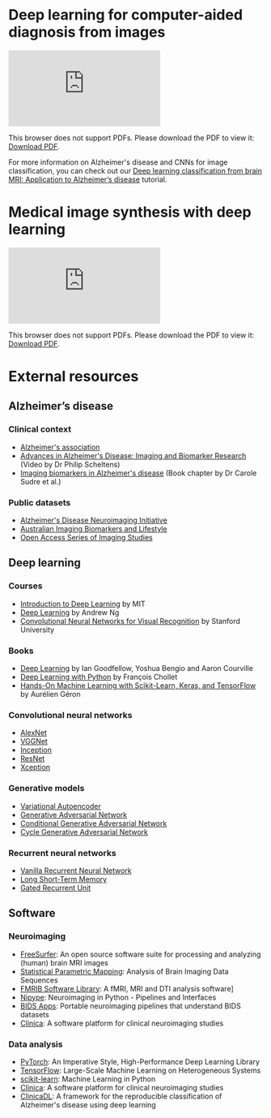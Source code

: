 # Deep learning for computer-aided diagnosis from images

<object data="https://aramislab.paris.inria.fr/workshops/slides/2022-01-12__AI4Health_DL4MI_DL-for-CAD.pdf" type="application/pdf" width="100%" height="700px">
    <embed src="https://aramislab.paris.inria.fr/workshops/slides/2022-01-12__AI4Health_DL4MI_DL-for-CAD.pdf">
        <p>This browser does not support PDFs. Please download the PDF to view it: <a href="https://aramislab.paris.inria.fr/workshops/slides/2020-01-07_AI4Health_DL4MI_DL-for-CAD.pdf">Download PDF</a>.</p>
    </embed>
</object>

For more information on Alzheimer's disease and CNNs for image classification,
you can check out our [Deep learning classification from brain MRI: Application
to Alzheimer’s
disease](https://aramislab.paris.inria.fr/clinicadl/tuto/intro.html) tutorial.

# Medical image synthesis with deep learning

<object data="https://aramislab.paris.inria.fr/workshops/slides/2020-01-07_AI4Health_DL4MI_Image-synthesis.pdf" type="application/pdf" width="100%" height="700px">
    <embed src="https://aramislab.paris.inria.fr/workshops/slides/2020-01-07_AI4Health_DL4MI_Image-synthesis.pdf">
        <p>This browser does not support PDFs. Please download the PDF to view it: <a href="https://aramislab.paris.inria.fr/workshops/slides/2020-01-07_AI4Health_DL4MI_Image-synthesis.pdf">Download PDF</a>.</p>
    </embed>
</object>

# External resources

## Alzheimer’s disease

### Clinical context

* [Alzheimer's association](https://www.alz.org/alzheimer_s_dementia)
* [Advances in Alzheimer's Disease: Imaging and Biomarker Research](https://www.youtube.com/watch?v=7J3-59mRcxk) (Video by Dr Philip Scheltens)
* [Imaging biomarkers in Alzheimer's disease](http://www.sciencedirect.com/science/article/pii/B978012816176000020X) (Book chapter by Dr Carole Sudre et al.)

### Public datasets

* [Alzheimer's Disease Neuroimaging Initiative](http://adni.loni.usc.edu)
* [Australian Imaging Biomarkers and Lifestyle](https://aibl.csiro.au/adni/index.html)
* [Open Access Series of Imaging Studies](https://www.oasis-brains.org)

## Deep learning

### Courses

* [Introduction to Deep Learning](http://introtodeeplearning.com/) by MIT
* [Deep Learning](https://www.deeplearning.ai/) by Andrew Ng
* [Convolutional Neural Networks for Visual Recognition](http://cs231n.stanford.edu/) by Stanford University

### Books

* [Deep Learning](https://www.deeplearningbook.org) by Ian Goodfellow, Yoshua Bengio and Aaron Courville
* [Deep Learning with Python](https://www.manning.com/books/deep-learning-with-python) by François Chollet
* [Hands-On Machine Learning with Scikit-Learn, Keras, and TensorFlow](https://www.oreilly.com/library/view/hands-on-machine-learning/9781492032632/) by Aurélien Géron

### Convolutional neural networks

* [AlexNet](https://dl.acm.org/doi/10.1145/3065386)
* [VGGNet](https://arxiv.org/pdf/1409.1556.pdf)
* [Inception](https://arxiv.org/pdf/1409.4842.pdf)
* [ResNet](https://arxiv.org/pdf/1512.03385.pdf)
* [Xception](https://arxiv.org/pdf/1610.02357.pdf)

### Generative models

* [Variational Autoencoder](https://arxiv.org/pdf/1312.6114.pdf)
* [Generative Adversarial Network](https://arxiv.org/pdf/1406.2661.pdf)
* [Conditional Generative Adversarial Network](https://arxiv.org/pdf/1411.1784.pdf)
* [Cycle Generative Adversarial Network](https://arxiv.org/pdf/1703.10593.pdf)

### Recurrent neural networks

* [Vanilla Recurrent Neural Network](https://www.nature.com/articles/323533a0)
* [Long Short-Term Memory](https://www.mitpressjournals.org/doi/abs/10.1162/neco.1997.9.8.1735?journalCode=neco)
* [Gated Recurrent Unit](https://arxiv.org/pdf/1406.1078.pdf)


## Software

### Neuroimaging

* [FreeSurfer](http://freesurfer.net): An open source software suite for processing and analyzing (human) brain MRI images
* [Statistical Parametric Mapping](https://www.fil.ion.ucl.ac.uk/spm/): Analysis of Brain Imaging Data Sequences
* [FMRIB Software Library](https://surfer.nmr.mgh.harvard.edu/fswiki/FSL): A fMRI, MRI and DTI analysis software]
* [Nipype](https://nipype.readthedocs.io): Neuroimaging in Python - Pipelines and Interfaces
* [BIDS Apps](https://bids-apps.neuroimaging.io/apps/): Portable neuroimaging pipelines that understand BIDS datasets
* [Clinica](http://www.clinica.run): A software platform for clinical neuroimaging studies

### Data analysis

* [PyTorch](https://pytorch.org): An Imperative Style, High-Performance Deep Learning Library
* [TensorFlow](https://www.tensorflow.org): Large-Scale Machine Learning on Heterogeneous Systems
* [scikit-learn](https://scikit-learn.org): Machine Learning in Python
* [Clinica](http://www.clinica.run): A software platform for clinical neuroimaging studies
* [ClinicaDL](https://clinicadl.readthedocs.io): A framework for the reproducible classification of Alzheimer's disease using deep learning
